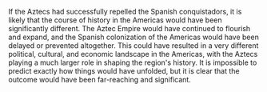 If the Aztecs had successfully repelled the Spanish conquistadors, it is likely that the course of history in the Americas would have been significantly different. The Aztec Empire would have continued to flourish and expand, and the Spanish colonization of the Americas would have been delayed or prevented altogether. This could have resulted in a very different political, cultural, and economic landscape in the Americas, with the Aztecs playing a much larger role in shaping the region's history. It is impossible to predict exactly how things would have unfolded, but it is clear that the outcome would have been far-reaching and significant.